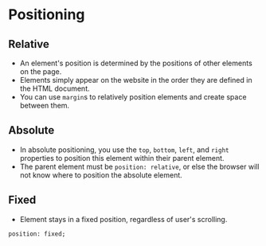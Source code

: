 # Positioning

## Relative

- An element's position is determined by the positions of other elements on the page.
- Elements simply appear on the website in the order they are defined in the HTML document.
- You can use `margin`s to relatively position elements and create space between them.

## Absolute

- In absolute positioning, you use the `top`, `bottom`, `left`, and `right` properties to position this element within their parent element.
- The parent element must be `position: relative`, or else the browser will not know where to position the absolute element.

## Fixed

- Element stays in a fixed position, regardless of user's scrolling.

`position: fixed;`
